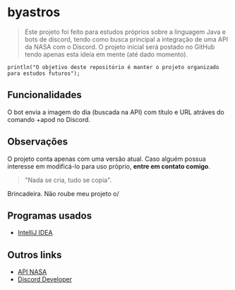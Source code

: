 # byastros
> Este projeto foi feito para estudos próprios sobre a linguagem Java e bots de discord, tendo como busca principal a integração de uma API da NASA com o Discord.
O projeto inicial será postado no GitHub tendo apenas esta ideia em mente (até dado momento).

```
println("O objetivo deste repositório é manter o projeto organizado para estudos futuros");
```

## Funcionalidades

O bot envia a imagem do dia (buscada na API) com título e URL atráves do comando +apod no Discord.

## Observações

O projeto conta apenas com uma versão atual.
Caso alguém possua interesse em modificá-lo para uso próprio, **entre em contato comigo**.

> "Nada se cria, tudo se copia".

Brincadeira. Não roube meu projeto o/
 
## Programas usados

* [IntelliJ IDEA](https://www.jetbrains.com/pt-br/idea/)

## Outros links

* [API NASA](https://api.nasa.gov)
* [Discord Developer](https://discord.com/developers/)
